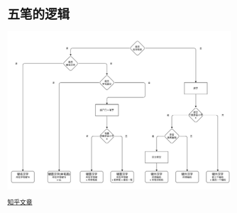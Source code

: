 # 五笔的逻辑

![输入图片说明](%E6%B5%81%E7%A8%8B%E5%9B%BE/%E4%BA%8C%E6%AC%A1%E5%A4%84%E7%90%86/%E4%BA%94%E7%AC%94%E6%8B%86%E5%AD%97%E6%B5%81%E7%A8%8B%E5%9B%BE-230803-4.drawio_removed.jpg)

[知乎文章](https://zhuanlan.zhihu.com/p/648080507)